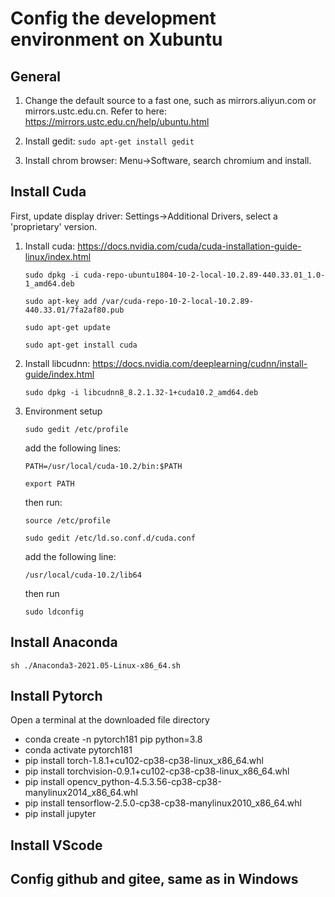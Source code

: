 # Config the development environment on Xubuntu

## General

1. Change the default source to a fast one, such as mirrors.aliyun.com or mirrors.ustc.edu.cn. Refer to here: https://mirrors.ustc.edu.cn/help/ubuntu.html

2. Install gedit: ``sudo apt-get install gedit`` 

3. Install chrom browser: Menu->Software, search chromium and install.

## Install Cuda

First, update display driver: Settings->Additional Drivers, select a 'proprietary' version.


1. Install cuda: https://docs.nvidia.com/cuda/cuda-installation-guide-linux/index.html

    ``sudo dpkg -i cuda-repo-ubuntu1804-10-2-local-10.2.89-440.33.01_1.0-1_amd64.deb``

    ``sudo apt-key add /var/cuda-repo-10-2-local-10.2.89-440.33.01/7fa2af80.pub``

    ``sudo apt-get update``

    ``sudo apt-get install cuda``

2. Install libcudnn: https://docs.nvidia.com/deeplearning/cudnn/install-guide/index.html

    ``sudo dpkg -i libcudnn8_8.2.1.32-1+cuda10.2_amd64.deb``

2. Environment setup

    ``sudo gedit /etc/profile``

    add the following lines:

    ``PATH=/usr/local/cuda-10.2/bin:$PATH``
    
    ``export PATH``

    then run:

    ``source /etc/profile``

    
    ``sudo gedit /etc/ld.so.conf.d/cuda.conf`` 

    add the following line:

    ``/usr/local/cuda-10.2/lib64``

    then run

    ``sudo ldconfig``

## Install Anaconda


    sh ./Anaconda3-2021.05-Linux-x86_64.sh


## Install Pytorch

Open a terminal at the downloaded file directory

- conda create -n pytorch181 pip python=3.8
- conda activate pytorch181
- pip install torch-1.8.1+cu102-cp38-cp38-linux_x86_64.whl 
- pip install torchvision-0.9.1+cu102-cp38-cp38-linux_x86_64.whl 
- pip install  opencv_python-4.5.3.56-cp38-cp38-manylinux2014_x86_64.whl 
- pip install tensorflow-2.5.0-cp38-cp38-manylinux2010_x86_64.whl 
- pip install jupyter

## Install VScode

## Config github and gitee, same as in Windows
